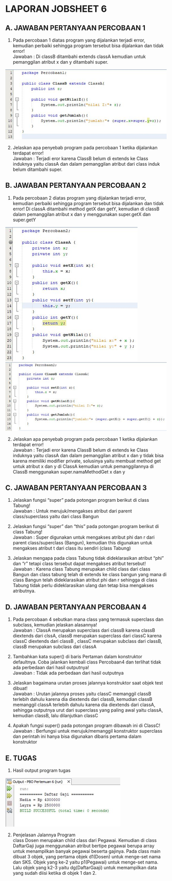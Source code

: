 # LAPORAN JOBSHEET 6

## A. JAWABAN PERTANYAAN PERCOBAAN 1
1. Pada percobaan 1 diatas program yang dijalankan terjadi error, kemudian perbaiki sehingga program tersebut bisa dijalankan dan tidak error! <br>Jawaban : Di classB ditambahi extends classA kemudian untuk pemanggilan atribut x dan y ditambahi super.
<img src="p1.JPG">

2. Jelaskan apa penyebab program pada percobaan 1 ketika dijalankan terdapat error! <br>Jawaban : Terjadi eror karena ClassB belum di extends ke Class induknya yaitu classA dan dalam pemanggilan atribut dari class induk belum ditambahi super.

## B. JAWABAN PERTANYAAN PERCOBAAN 2
1. Pada percobaan 2 diatas program yang dijalankan terjadi error, kemudian perbaiki sehingga program tersebut bisa dijalankan dan tidak error! Di classA ditambahi method getX dan getY, kemudian di classB dalam pemanggilan atribut x dan y menggunakan super.getX dan super.getY
<img src="p2a.JPG">
<img src="p2b.JPG">

2. Jelaskan apa penyebab program pada percobaan 1 ketika dijalankan terdapat error! <br>Jawaban : Terjadi eror karena ClassB belum di extends ke Class induknya yaitu classA dan dalam pemanggilan atribut x dan y tidak bisa karena memiliki modifier private, solusinya yaitu membuat method get untuk atribut x dan y di ClassA kemudian untuk pemanggilannya di ClassB menggunakan super.namaMethodGet x dan y

## C. JAWABAN PERTANYAAN PERCOBAAN 3
1. Jelaskan fungsi “super” pada potongan program berikut di class Tabung! <br>Jawaban : Untuk merujuk/mengakses atribut dari parent class/superclass yaitu dari class Bangun

2. Jelaskan fungsi “super” dan “this” pada potongan program berikut di class Tabung! <br>Jawaban : Super digunakan untuk mengakses atribut phi dan r dari parent class/superclass (Bangun), kemudian this digunakan untuk mengakses atribut t dari class itu sendiri (class Tabung)

3. Jelaskan mengapa pada class Tabung tidak dideklarasikan atribut “phi” dan “r” tetapi class tersebut dapat mengakses atribut tersebut! <br>Jawaban : Karena class Tabung merupakan child class dari class Bangun dan class tabung telah di extends ke class bangun yang mana di class Bangun telah dideklarasikan atribut phi dan r sehingga di class Tabung tidak perlu dideklarasikan ulang dan tetap bisa mengakses atributnya.

## D. JAWABAN PERTANYAAN PERCOBAAN 4
1. Pada percobaan 4 sebutkan mana class yang termasuk superclass dan subclass, kemudian jelaskan alasannya! <br>Jawaban : ClassA merupakan superclass dari classB karena classB diextends dari clssA, classB merupakan superclass dari classC karena classC diextends dari classB , classC merupakan subclass dari classB, classB merupakan subclass dari classA

2. Tambahkan kata super() di baris Pertaman dalam konstruktor defaultnya. Coba jalankan kembali class Percobaan4 dan terlihat tidak ada perbedaan dari hasil outputnya! <br>Jawaban : Tidak ada perbedaan dari hasil outputnya

3. Jelaskan bagaimana urutan proses jalannya konstruktor saat objek test dibuat! <br>Jawaban : Urutan jalannya proses yaitu classC memanggil classB terlebih dahulu karena dia diextends dari classB, kemudian classB memanggil classA terlebih dahulu karena dia diextends dari classA, sehingga outputnya urut dari superclass yang paling awal yaitu classA, kemudian classB, lalu dilanjutkan classC

4. Apakah fungsi super() pada potongan program dibawah ini di ClassC! <br>Jawaban : Berfungsi untuk merujuk/memanggil konstruktor superclass dan perintah ini hanya bisa digunakan dibaris pertama dalam konstruktor

## E. TUGAS 
1. Hasil output program tugas
<img src="output_tugas.JPG">

2. Penjelasan Jalannya Program <br>class Dosen merupakan child class dari Pegawai. Kemudian di class DaftarGaji juga menggunakan atribut bertipe pegawai berupa array untuk menampilkan banyak pegawai beserta gajinya. Pada class main dibuat 3 objek, yang pertama objek d1(Dosen) untuk menge-set nama dan SKS. Objek yang ke-2 yaitu p1(Pegawai) untuk menge-set nama. Lalu objek yang k2-3 yaitu dg(DaftarGaaji) untuk memampilkan data yang sudah diisi ketika di objek 1 dan 2.


